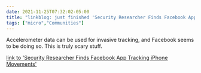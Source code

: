 ```yaml
---
date: 2021-11-25T07:32:02-05:00
title: "linkblog: just finished 'Security Researcher Finds Facebook App Tracking iPhone Movements'"
tags: ["micro","Communities"]
---
```

Accelerometer data can be used for invasive tracking, and Facebook seems to be doing so. This is truly scary stuff.
 
[link to 'Security Researcher Finds Facebook App Tracking iPhone Movements'](https://www.forbes.com/sites/zakdoffman/2021/10/23/apple-iphone-users-delete-facebook-app-after-new-tracking-warning/?sh=37013fae5930)
